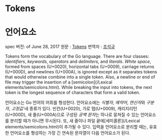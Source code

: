 # Tokens

# 언어요소

spec 버전: of June 28, 2017
원문 : [Tokens](https://golang.org/ref/spec#Tokens)
번역자 : [조석규](@ezaurum)

Tokens form the vocabulary of the Go language. There are four classes: *identifiers*, *keywords*, *operators* and *delimiters*, and *literals*. *White space*, formed from spaces (U+0020), horizontal tabs (U+0009), carriage returns (U+000D), and newlines (U+000A), is ignored except as it separates tokens that would otherwise combine into a single token. Also, a newline or end of file may trigger the insertion of a [semicolon](/Lexical elements/semicolons.html). While breaking the input into tokens, the next token is the longest sequence of characters that form a valid token.

언어요소는 Go 언어의 어휘를 형성한다. 언어요소에는 *식별자*, *예약어*, *연산자*와 *구분자*, *고정값* 네 종류가 있다. 빈칸(U+0020), 가로 탭(U+0009), 캐리지리턴(U+000D), 새 줄(U+000A)으로 구성된 *공백 문자*는 하나로 뭉쳐질 수 있는 언어요소를 분리할 때가 아니면 무시된다. 또, 새 줄이나 파일 끝에[세미콜론](/Lexical elements/semicolons.html)이 추가될 수 있다. 입력을 언어요소로 분리할 때는, 유효한 언어요소를 형성하는 가장 긴 연속된 문자열이 다음 언어요소가 된다.
